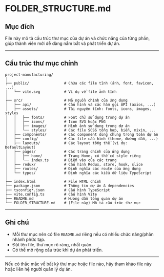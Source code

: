 # FOLDER_STRUCTURE.md

## Mục đích
File này mô tả cấu trúc thư mục của dự án và chức năng của từng phần, giúp thành viên mới dễ dàng nắm bắt và phát triển dự án.

---

## Cấu trúc thư mục chính

```
project-manufacturing/
│
├── public/                # Chứa các file tĩnh (ảnh, font, favicon, ...)
│   └── vite.svg           # Ví dụ về file ảnh tĩnh
│
├── src/                   # Mã nguồn chính của ứng dụng
│   ├── api/               # Cấu hình và các hàm gọi API (axios, ...)
│   ├── assets/            # Tài nguyên tĩnh: fonts, icons, images, styles
│   │   ├── fonts/         # Font chữ sử dụng trong dự án
│   │   ├── icons/         # Icon SVG hoặc PNG
│   │   ├── images/        # Hình ảnh sử dụng trong dự án
│   │   └── styles/        # Các file SCSS tổng hợp, biến, mixin, ...
│   ├── components/        # Các component dùng chung trong toàn dự án
│   ├── config/            # Các file cấu hình (theme, đường dẫn, ...)
│   ├── layouts/           # Các layout tổng thể (ví dụ: DefaultLayout)
│   ├── pages/             # Các trang chính của ứng dụng
│   │   ├── home/          # Trang Home, có thể có style riêng
│   │   └── index.ts       # Điểm vào của các trang
│   ├── redux/             # Cấu hình Redux, store, hook, slice
│   ├── routes/            # Định nghĩa các route của ứng dụng
│   └── types/             # Định nghĩa các kiểu dữ liệu TypeScript
│
├── index.html             # File HTML chính
├── package.json           # Thông tin dự án & dependencies
├── tsconfig*.json         # Cấu hình TypeScript
├── vite.config.ts         # Cấu hình Vite
├── README.md              # Hướng dẫn tổng quan dự án
└── FOLDER_STRUCTURE.md    # (File này) Mô tả cấu trúc thư mục
```

---

## Ghi chú
- Mỗi thư mục nên có file `README.md` riêng nếu có nhiều chức năng/phân nhánh phức tạp.
- Đặt tên file, thư mục rõ ràng, nhất quán.
- Có thể mở rộng cấu trúc khi dự án phát triển.

---

Nếu có thắc mắc về bất kỳ thư mục hoặc file nào, hãy tham khảo file này hoặc liên hệ người quản lý dự án.
